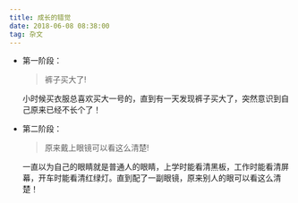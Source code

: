 ```yaml
---
title: 成长的错觉
date: 2018-06-08 08:38:00
tag: 杂文
---
```

+ 第一阶段：

    >裤子买大了!

    小时候买衣服总喜欢买大一号的，直到有一天发现裤子买大了，突然意识到自己原来已经不长个了！

+ 第二阶段：

    >原来戴上眼镜可以看这么清楚!
    
    一直以为自己的眼睛就是普通人的眼睛，上学时能看清黑板，工作时能看清屏幕，开车时能看清红绿灯。直到配了一副眼镜，原来别人的眼可以看这么清楚！